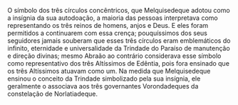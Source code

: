 ﻿O símbolo dos três círculos concêntricos, que Melquisedeque adotou como a insígnia da sua autodoação, a maioria das pessoas interpretava como representando os três reinos de homens, anjos e Deus. E eles foram  permitidos a continuarem com essa crença; pouquíssimos dos seus seguidores jamais souberam que esses três círculos eram emblemáticos do infinito, eternidade e universalidade da Trindade do Paraíso de manutenção e direção divinas; mesmo Abraão ao contrário considerava esse símbolo como representativo dos três Altíssimos de Edêntia, pois fora ensinado que os três Altíssimos atuavam como um. Na medida que Melquisedeque ensinou o conceito da Trindade simbolizado pela sua insígnia, ele geralmente o associava aos três governantes Vorondadeques da constelação de Norlatiadeque.